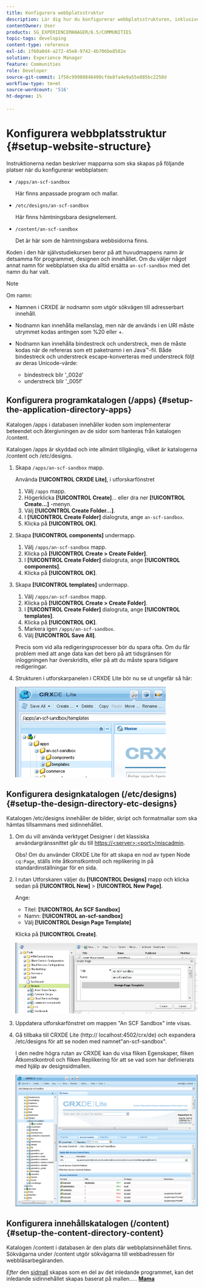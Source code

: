 ```yaml
---
title: Konfigurera webbplatsstruktur
description: Lär dig hur du konfigurerar webbplatsstrukturen, inklusive de mappar som ska skapas.
contentOwner: User
products: SG_EXPERIENCEMANAGER/6.5/COMMUNITIES
topic-tags: developing
content-type: reference
exl-id: 1f60a0d4-a272-45e8-9742-4b706be8502e
solution: Experience Manager
feature: Communities
role: Developer
source-git-commit: 1f56c99980846400cfde8fa4e9a55e885bc2258d
workflow-type: tm+mt
source-wordcount: '516'
ht-degree: 1%

---
```


# Konfigurera webbplatsstruktur {#setup-website-structure}

Instruktionerna nedan beskriver mapparna som ska skapas på följande platser när du konfigurerar webbplatsen:

* `/apps/an-scf-sandbox`

  Här finns anpassade program och mallar.

* `/etc/designs/an-scf-sandbox`

  Här finns hämtningsbara designelement.

* `/content/an-scf-sandbox`

  Det är här som de hämtningsbara webbsidorna finns.

Koden i den här självstudiekursen beror på att huvudmappens namn är detsamma för programmet, designen och innehållet. Om du väljer något annat namn för webbplatsen ska du alltid ersätta `an-scf-sandbox` med det namn du har valt.

>[!NOTE]
>
>Om namn:
>
>* Namnen i CRXDE är nodnamn som utgör sökvägen till adresserbart innehåll.
>* Nodnamn kan innehålla mellanslag, men när de används i en URI måste utrymmet kodas antingen som %20 eller +.
>* Nodnamn kan innehålla bindestreck och understreck, men de måste kodas när de refereras som ett paketnamn i en Java™-fil. Både bindestreck och understreck escape-konverteras med understreck följt av deras Unicode-värde:
>
>   * bindestreck blir &#39;_002d&#39;
>   * understreck blir &#39;_005f&#39;

## Konfigurera programkatalogen (/apps) {#setup-the-application-directory-apps}

Katalogen /apps i databasen innehåller koden som implementerar beteendet och återgivningen av de sidor som hanteras från katalogen /content.

Katalogen /apps är skyddad och inte allmänt tillgänglig, vilket är katalogerna /content och /etc/designs.

1. Skapa `/apps/an-scf-sandbox` mapp.

   Använda **[!UICONTROL CRXDE Lite]**, i utforskarfönstret

   1. Välj `/apps` mapp.
   1. Högerklicka **[!UICONTROL Create]**... eller dra ner **[!UICONTROL Create...]** -menyn.
   1. Välj **[!UICONTROL Create Folder...]**.
   1. I **[!UICONTROL Create Folder]** dialogruta, ange `an-scf-sandbox`.
   1. Klicka på **[!UICONTROL OK]**.

1. Skapa **[!UICONTROL components]** undermapp.

   1. Välj `/apps/an-scf-sandbox` mapp.
   1. Klicka på **[!UICONTROL Create > Create Folder]**.
   1. I **[!UICONTROL Create Folder]** dialogruta, ange **[!UICONTROL components]**.
   1. Klicka på **[!UICONTROL OK]**.

1. Skapa **[!UICONTROL templates]** undermapp.

   1. Välj `/apps/an-scf-sandbox` mapp.
   1. Klicka på **[!UICONTROL Create > Create Folder]**.
   1. I **[!UICONTROL Create Folder]** dialogruta, ange **[!UICONTROL templates]**.
   1. Klicka på **[!UICONTROL OK]**.
   1. Markera igen `/apps/an-scf-sandbox`.
   1. Välj **[!UICONTROL Save All]**.

   Precis som vid alla redigeringsprocesser bör du spara ofta. Om du får problem med att ange data kan det bero på att tidsgränsen för inloggningen har överskridits, eller på att du måste spara tidigare redigeringar.

1. Strukturen i utforskarpanelen i CRXDE Lite bör nu se ut ungefär så här:

   ![crxde-template](assets/crxde-template.png)

## Konfigurera designkatalogen (/etc/designs) {#setup-the-design-directory-etc-designs}

Katalogen /etc/designs innehåller de bilder, skript och formatmallar som ska hämtas tillsammans med sidinnehållet.

1. Om du vill använda verktyget Designer i det klassiska användargränssnittet går du till [https://&lt;server>:&lt;port>/miscadmin](http://localhost:4502/miscadmin).

   Obs! Om du använder CRXDE Lite för att skapa en nod av typen Node `cq:Page`, ställs inte åtkomstkontroll och replikering in på standardinställningar för en sida.

1. I rutan Utforskaren väljer du **[!UICONTROL Designs]** mapp och klicka sedan på **[!UICONTROL New]** > **[!UICONTROL New Page]**.

   Ange:

   * Titel: **[!UICONTROL An SCF Sandbox]**
   * Namn: **[!UICONTROL an-scf-sandbox]**
   * Välj **[!UICONTROL Design Page Template]**

   Klicka på **[!UICONTROL Create]**.

   ![design-template](assets/design-template.png)

1. Uppdatera utforskarfönstret om mappen &quot;An SCF Sandbox&quot; inte visas.

1. Gå tillbaka till CRXDE Lite (http:// localhost:4502/crx/de) och expandera /etc/designs för att se noden med namnet&quot;an-scf-sandbox&quot;.

   I den nedre högra rutan av CRXDE kan du visa fliken Egenskaper, fliken Åtkomstkontroll och fliken Replikering för att se vad som har definierats med hjälp av designsidmallen.

   ![crxde-configure-template](assets/crxde-configure-template.png)

## Konfigurera innehållskatalogen (/content) {#setup-the-content-directory-content}

Katalogen /content i databasen är den plats där webbplatsinnehållet finns. Sökvägarna under /content utgör sökvägarna till webbadressen för webbläsarbegäranden.

*Efter* den [sidmall](initial-app.md#createthepagetemplate) skapas som en del av det inledande programmet, kan det inledande sidinnehållet skapas baserat på mallen..... [**Mama**](initial-app.md)
